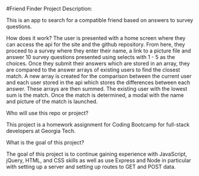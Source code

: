 #Friend Finder
Project Description:

This is an app to search for a compatible friend based on answers to survey questions.

How does it work? 
The user is presented with a home screen where they can access the api for the site and the github repository.  From here, they proceed to a survey where they enter their name, a link to a picture file and answer 10 survey questions presented using selects with 1 - 5 as the choices.  Once they submit their answers which are stored in an array, they are compared to the answer arrays of existing users to find the closest match.  A new array is created for the comparison between the current user and each user stored in the api which stores the differences between each answer.  These arrays are then summed.  The existing user with the lowest sum is the match. Once the match is determined, a modal with the name and picture of the match is launched.

Who will use this repo or project?

This project is a homework assignment for Coding Bootcamp for full-stack developers at Georgia Tech. 

What is the goal of this project?

The goal of this project is to continue gaining experience with JavaScript, jQuery, HTML, and CSS skills as well as use Express and Node in particular with setting up a server and setting up routes to GET and POST data. 